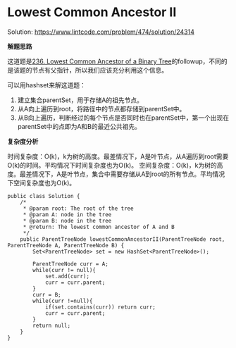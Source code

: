 # Lowest Common Ancestor II



Solution:
https://www.lintcode.com/problem/474/solution/24314


**解题思路**

这道题是[236. Lowest Common Ancestor of a Binary Tree](https://github.com/ZequnSong/Leetcode/blob/master/Leetcode/236.%20Lowest%20Common%20Ancestor%20of%20a%20Binary%20Tree.md)的followup，不同的是该题的节点有父指针，所以我们应该充分利用这个信息。

可以用hashset来解这道题：

1. 建立集合parentSet，用于存储A的祖先节点。
2. 从A向上遍历到root，将路径中的节点都存储到parentSet中。
3. 从B向上遍历，判断经过的每个节点是否同时也在parentSet中，第一个出现在parentSet中的点即为A和B的最近公共祖先。

**复杂度分析**

时间复杂度：O(k)，k为树的高度。最差情况下，A是叶节点，从A遍历到root需要O(k)的时间。平均情况下时间复杂度也为O(k)。
空间复杂度：O(k)，k为树的高度。最差情况下，A是叶节点，集合中需要存储从A到root的所有节点。平均情况下空间复杂度也为O(k)。

```
public class Solution {
    /*
     * @param root: The root of the tree
     * @param A: node in the tree
     * @param B: node in the tree
     * @return: The lowest common ancestor of A and B
     */
    public ParentTreeNode lowestCommonAncestorII(ParentTreeNode root, ParentTreeNode A, ParentTreeNode B) {
        Set<ParentTreeNode> set = new HashSet<ParentTreeNode>();
        
        ParentTreeNode curr = A;
        while(curr != null){
            set.add(curr);
            curr = curr.parent;
        }
        curr = B;
        while(curr !=null){
            if(set.contains(curr)) return curr;
            curr = curr.parent;
        }
        return null;
    }
}
```
